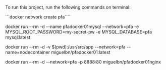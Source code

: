 To run this project, run the following commands on terminal:

```docker network create pfa````

docker run --rm -d --name pfadocker01mysql --network=pfa -e MYSQL_ROOT_PASSWORD=my-secret-pw -e MYSQL_DATABASE=pfa mysql:latest

docker run --rm -d -v $(pwd):/usr/src/app --network=pfa --name=nodecontainer miguelbn/pfadocker01:latest

docker run --rm -d --network=pfa -p 8888:80 miguelbn/pfadocker01nginx
